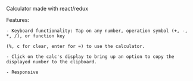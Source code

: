 Calculator made with react/redux

Features:

    - Keyboard functionality: Tap on any number, operation symbol (+, -, *, /), or function key

    (%, c for clear, enter for =) to use the calculator.

    - Click on the calc's display to bring up an option to copy the displayed number to the clipboard.

    - Responsive
